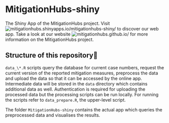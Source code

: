 # MitigationHubs-shiny
The Shiny App of the MitigationHubs project.
Visit ![mitigationhubs.shinyapps.io/mitigationhubs-shiny/](https://mitigationhubs.shinyapps.io/mitigationhubs-shiny/) to discover our web app. Take a look at our website ![mitigationhubs.github.io/](https://mitigationhubs.github.io/) for more information on the MitigationHubs project.

## Structure of this repository
`data_\*.R` scripts query the database for current case numbers, request the current version of the reported mitigation measures, preprocess the data and upload the data so that it can be accessed by the online app. Intermediate data will be stored in the `data` directory which contains additional data as well. Authentication is required for uploading the processed data but the processing scripts can be run locally. For running the scripts refer to `data_prepare.R`, the upper-level script.

The folder `MitigationHubs-shiny` contains the actual app which queries the preprocessed data and visualises the results.
